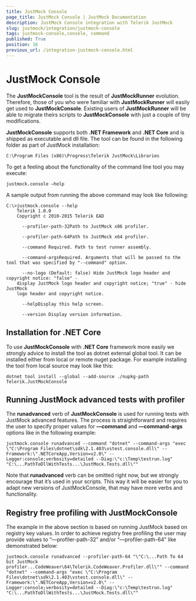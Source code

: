 ```yaml
---
title: JustMock Console
page_title: JustMock Console | JustMock Documentation
description: JustMock Console integration with Telerik JustMock
slug: justmock/integration/justmock-console
tags: justmock-console,console, command
published: True
position: 16
previous_url: /integration-justmock-console.html
---
```


# JustMock Console

The **JustMockConsole** tool is the result of **JustMockRunner** evolution. Therefore, those of you who were familiar with **JustMockRunner** will easily get used to **JustMockConsole**. Existing users of **JustMockRunner** will be able to migrate theirs scripts to **JustMockConsole** with just a couple of tiny modifications.

**JustMockConsole** supports both **.NET Framework** and **.NET Core** and is shipped as executable and dll file.  The tool can be found in the following folder as part of JustMock installation:
<pre><code class="nohighlight">C:\Program Files (x86)\Progress\Telerik JustMock\Libraries</code></pre>
    

To get a feeling about the functionality of the command line tool you may execute:

<pre><code class="no-highlight/plain/text">justmock.console –help</code></pre>

A sample output from running the above command may look like following:

<pre><code class="no-highlight/plain/text">C:\>justmock.console --help
    Telerik 1.0.0
    Copyright c 2010-2015 Telerik EAD
    
      --profiler-path-32Path to JustMock x86 profiler.
    
      --profiler-path-64Path to JustMock x64 profiler.
    
      --command Required. Path to test runner assembly.
    
      --command-argsRequired. Arguments that will be passed to the tool that was specified by "--command" option.
    
      --no-logo (Default: false) Hide JustMock logo header and copyright notice: "false" -
    display JustMock logo header and copyright notice; "true" - hide JustMock
    logo header and copyright notice.
    
      --helpDisplay this help screen.
    
      --version Display version information.
</code></pre>


##  Installation for .NET Core

To use **JustMockConsole** with **.NET Core** framework more easily we strongly advice to install the tool as dotnet external global tool. It can be installed either from local or remote nuget package. For example installing the tool from local source may look like this:

<pre><code class="no-highlight/plain/text">dotnet tool install --global --add-source ./nupkg-path Telerik.JustMockConsole</code></pre>

##  Running JustMock advanced tests with profiler

The **runadvanced** verb of **JustMockConsole** is used for running tests with JustMock advanced features. The process is straightforward and requires the user to specify proper values for **—command** and **—command-args** options like in the following example:

<pre><code class="no-highlight/plain/text">justmock.console runadvanced --command "dotnet" --command-args "exec \"C:\Program Files\dotnet\sdk\2.1.403\vstest.console.dll\" --Framework:\".NETCoreApp,Version=v2.0\" --Logger:console;verbosity=detailed --Diag:\"c:\Temp\testrun.log" "C:\...PathToDllWithTests...\JustMock.Tests.dll\""</code></pre>

Note that **runadvanced** verb can be omitted right now, but we strongly encourage that it’s used in your scripts. This way it will be easier for you to adapt new versions of JustMockConsole, that may have more verbs and functionality.

##  Registry free profiling with JustMockConsole

The example in the above section is based on running JustMock based on registry key values. In order to achieve registry free profiling the user may provide values to “—profiler-path-32” and/or “—profiler-path-64” like demonstrated below:

<pre><code class="no-highlight/plain/text">justmock.console runadvanced --profiler-path-64 "\"C:\...Path To 64 bit JustMock profiler...CodeWeaver\64\Telerik.CodeWeaver.Profiler.dll\"" --command "dotnet" --command-args "exec \"C:\Program Files\dotnet\sdk\2.1.403\vstest.console.dll\" --Framework:\".NETCoreApp,Version=v2.0\" --Logger:console;verbosity=detailed --Diag:\"c:\Temp\testrun.log" "C:\...PathToDllWithTests...\JustMock.Tests.dll\""</code></pre>

